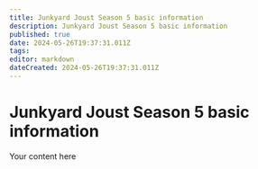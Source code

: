 ```yaml
---
title: Junkyard Joust Season 5 basic information
description: Junkyard Joust Season 5 basic information
published: true
date: 2024-05-26T19:37:31.011Z
tags: 
editor: markdown
dateCreated: 2024-05-26T19:37:31.011Z
---
```


# Junkyard Joust Season 5 basic information
Your content here